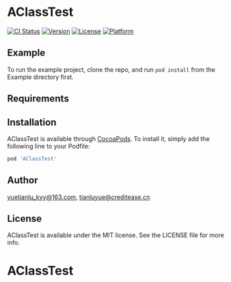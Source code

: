 # AClassTest

[![CI Status](https://img.shields.io/travis/yuetianlu_kyy@163.com/AClassTest.svg?style=flat)](https://travis-ci.org/yuetianlu_kyy@163.com/AClassTest)
[![Version](https://img.shields.io/cocoapods/v/AClassTest.svg?style=flat)](https://cocoapods.org/pods/AClassTest)
[![License](https://img.shields.io/cocoapods/l/AClassTest.svg?style=flat)](https://cocoapods.org/pods/AClassTest)
[![Platform](https://img.shields.io/cocoapods/p/AClassTest.svg?style=flat)](https://cocoapods.org/pods/AClassTest)

## Example

To run the example project, clone the repo, and run `pod install` from the Example directory first.

## Requirements

## Installation

AClassTest is available through [CocoaPods](https://cocoapods.org). To install
it, simply add the following line to your Podfile:

```ruby
pod 'AClassTest'
```

## Author

yuetianlu_kyy@163.com, tianluyue@creditease.cn

## License

AClassTest is available under the MIT license. See the LICENSE file for more info.
# AClassTest

